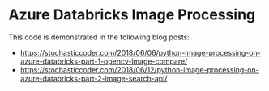 # Azure Databricks Image Processing

This code is demonstrated in the following blog posts:

- https://stochasticcoder.com/2018/06/06/python-image-processing-on-azure-databricks-part-1-opencv-image-compare/ 
- https://stochasticcoder.com/2018/06/12/python-image-processing-on-azure-databricks-part-2-image-search-api/
